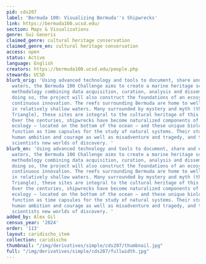 ```yaml
---
pid: cds207
label: 'Bermuda 100: Visualizing Bermuda''s Shipwrecks'
link: https://bermuda100.ucsd.edu/
section: Maps & Visualizations
genre: Sui Generis
claimed_genre: cultural heritage conservation
claimed_genre_en: cultural heritage conservation
access: open
status: Active
language: English
creators: https://bermuda100.ucsd.edu/people.php
stewards: UCSD
blurb_orig: 'Using advanced technology and tools to document, share and explore surrounding
  waters, the Bermuda 100 Challenge aims to create a marine heritage science and engineering
  methodology combining data acquisition, curation, analysis and dissemination. In
  doing so, the project will also construct the foundations of an ecosystem to enable
  continuous innovation. The reefs surrounding Bermuda are home to well over 100 shipwrecks
  in relatively shallow waters. Many surrounded by mystery and myth (think Bermuda
  Triangle), these sites are integral to the cultural heritage of this Atlantic outpost.
  Over the centuries, shipwrecks have become naturalized components of the benthic
  ecology – located on the bottom of the ocean – and these unique biological communities
  function as time capsules for the study of natural systems. Their stories tell of
  human ambition and courage as well as misadventure and tragedy, and they offer marine
  scientists new worlds of discovery. '
blurb_en: 'Using advanced technology and tools to document, share and explore surrounding
  waters, the Bermuda 100 Challenge aims to create a marine heritage science and engineering
  methodology combining data acquisition, curation, analysis and dissemination. In
  doing so, the project will also construct the foundations of an ecosystem to enable
  continuous innovation. The reefs surrounding Bermuda are home to well over 100 shipwrecks
  in relatively shallow waters. Many surrounded by mystery and myth (think Bermuda
  Triangle), these sites are integral to the cultural heritage of this Atlantic outpost.
  Over the centuries, shipwrecks have become naturalized components of the benthic
  ecology – located on the bottom of the ocean – and these unique biological communities
  function as time capsules for the study of natural systems. Their stories tell of
  human ambition and courage as well as misadventure and tragedy, and they offer marine
  scientists new worlds of discovery. '
added_by: Alex Gil
census_year: '2024'
order: '113'
layout: caridischo_item
collection: caridischo
thumbnail: "/img/derivatives/simple/cds207/thumbnail.jpg"
full: "/img/derivatives/simple/cds207/fullwidth.jpg"
---
```

